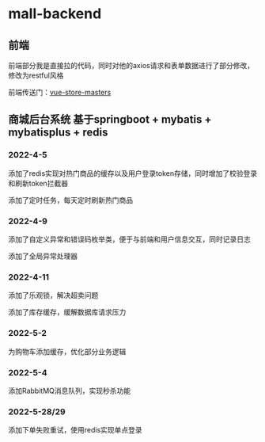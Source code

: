 # mall-backend
## 前端
前端部分我是直接拉的代码，同时对他的axios请求和表单数据进行了部分修改，修改为restful风格

前端传送门：[vue-store-masters](https://github.com/Snailsirs/vue-store-masters)

## 商城后台系统 基于springboot + mybatis + mybatisplus + redis 
### 2022-4-5
添加了redis实现对热门商品的缓存以及用户登录token存储，同时增加了校验登录和刷新token拦截器

添加了定时任务，每天定时刷新热门商品
### 2022-4-9
添加了自定义异常和错误码枚举类，便于与前端和用户信息交互，同时记录日志

添加了全局异常处理器
### 2022-4-11
添加了乐观锁，解决超卖问题

添加了库存缓存，缓解数据库请求压力

### 2022-5-2
为购物车添加缓存，优化部分业务逻辑

### 2022-5-4
添加RabbitMQ消息队列，实现秒杀功能

### 2022-5-28/29
添加下单失败重试，使用redis实现单点登录




